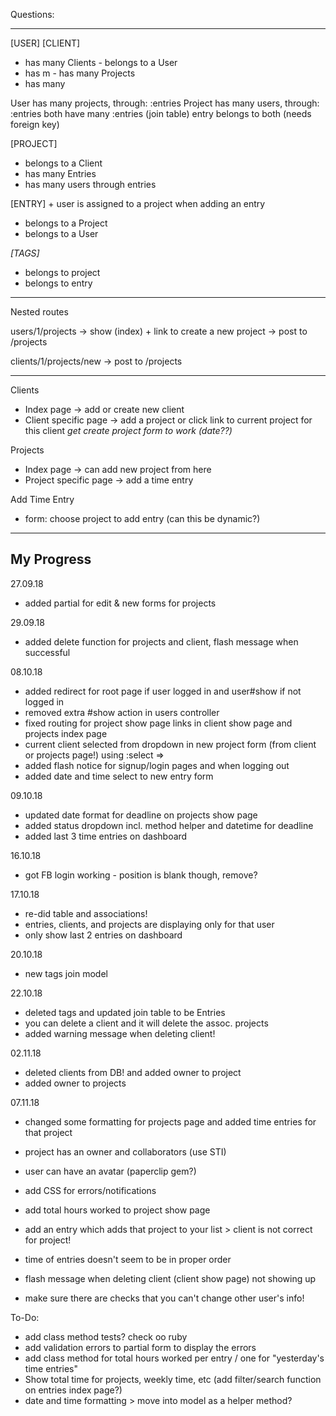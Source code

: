 Questions:

------------


[USER] 			 					[CLIENT]
- has many Clients                  - belongs to a User
- has m                 			- has many Projects
- has many                   		

User has many projects, through: :entries
Project has many users, through: :entries
both have many :entries (join table)
entry belongs to both (needs foreign key)

[PROJECT] 
- belongs to a Client
- has many Entries
- has many users through entries

[ENTRY] + user is assigned to a project when adding an entry
- belongs to a Project
- belongs to a User

*[TAGS]*
- belongs to project
- belongs to entry







--------------
Nested routes

users/1/projects -> show (index) + link to create a new project
-> post to /projects

clients/1/projects/new 
-> post to /projects


--------------
Clients
- Index page -> add or create new client
- Client specific page
  -> add a project or click link to current project for this client
  *get create project form to work (date??)*

Projects
- Index page -> can add new project from here
- Project specific page
  -> add a time entry

Add Time Entry
- form: choose project to add entry (can this be dynamic?)


---------------
My Progress
---------------

27.09.18
+ added partial for edit & new forms for projects

29.09.18
+ added delete function for projects and client, flash message when successful

08.10.18
+ added redirect for root page if user logged in and user#show if not logged in
+ removed extra #show action in users controller
+ fixed routing for project show page links in client show page and projects index page
+ current client selected from dropdown in new project form (from client or projects page!) using :select => 
+ added flash notice for signup/login pages and when logging out
+ added date and time select to new entry form

09.10.18
+ updated date format for deadline on projects show page
+ added status dropdown incl. method helper and datetime for deadline
+ added last 3 time entries on dashboard

16.10.18
+ got FB login working - position is blank though, remove?

17.10.18
+ re-did table and associations!
+ entries, clients, and projects are displaying only for that user
+ only show last 2 entries on dashboard


20.10.18
+ new tags join model

22.10.18
+ deleted tags and updated join table to be Entries
+ you can delete a client and it will delete the assoc. projects
+ added warning message when deleting client!


02.11.18
+ deleted clients from DB! and added owner to project
+ added owner to projects

07.11.18
+ changed some formatting for projects page and added time entries for that project


- project has an owner and collaborators (use STI)
- user can have an avatar (paperclip gem?)

- add CSS for errors/notifications
- add total hours worked to project show page
- add an entry which adds that project to your list > client is not correct for project!
- time of entries doesn't seem to be in proper order
- flash message when deleting client (client show page) not showing up
- make sure there are checks that you can't change other user's info!



To-Do:
- add class method tests? check oo ruby
- add validation errors to partial form to display the errors
- add class method for total hours worked per entry / one for "yesterday's time entries"
- Show total time for projects, weekly time, etc (add filter/search function on entries index page?)
- date and time formatting > move into model as a helper method?










